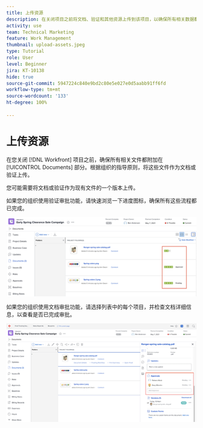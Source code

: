 ```yaml
---
title: 上传资源
description: 在关闭项目之前将文档、验证和其他资源上传到该项目，以确保所有相关数据都与该项目相关联。
activity: use
team: Technical Marketing
feature: Work Management
thumbnail: upload-assets.jpeg
type: Tutorial
role: User
level: Beginner
jira: KT-10138
hide: true
source-git-commit: 5947224c840e9bd2c80e5e027e0d5aabb91ff6fd
workflow-type: tm+mt
source-wordcount: '133'
ht-degree: 100%

---
```


# 上传资源

在您关闭 [!DNL Workfront] 项目之前，确保所有相关文件都附加在 [!UICONTROL Documents] 部分。根据组织的指导原则，将这些文件作为文档或验证上传。

您可能需要将文档或验证作为现有文件的一个版本上传。

如果您的组织使用验证审批功能，请快速浏览一下进度图标，确保所有这些流程都已完成。

![显示验证进度图标的文档页面](assets/planner-fund-proof-progress-icons.png)

如果您的组织使用文档审批功能，请选择列表中的每个项目，并检查文档详细信息，以查看是否已完成审批。

![文档页面上显示文档审批信息的侧面摘要](assets/planner-fund-document-approval.png)

<!---
learn more urls
Create proofs
Add new documents to Workfront
--->
